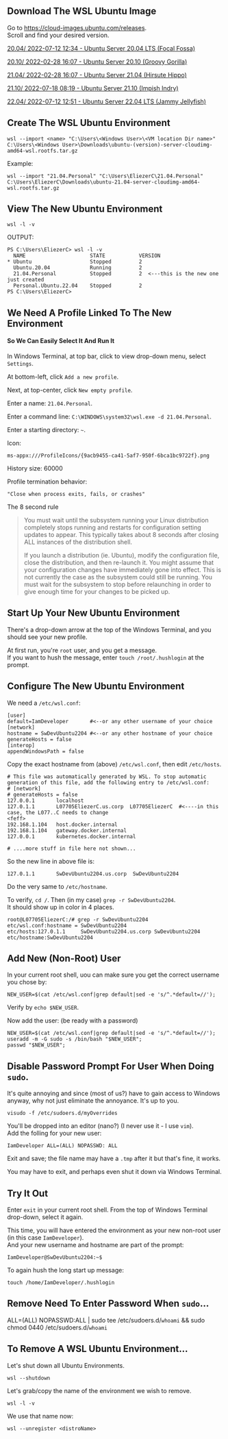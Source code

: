 
## Download The WSL Ubuntu Image  
Go to https://cloud-images.ubuntu.com/releases.  
Scroll and find your desired version.  

[20.04/ 2022-07-12 12:34 - Ubuntu Server 20.04 LTS (Focal Fossa)](https://cloud-images.ubuntu.com/releases/focal/) 

[20.10/ 2022-02-28 16:07 - Ubuntu Server 20.10 (Groovy Gorilla)](https://cloud-images.ubuntu.com/releases/groovy/)  
  
[21.04/ 2022-02-28 16:07 - Ubuntu Server 21.04 (Hirsute Hippo)](https://cloud-images.ubuntu.com/releases/hirsute/)  
  
[21.10/ 2022-07-18 08:19 - Ubuntu Server 21.10 (Impish Indry)](https://cloud-images.ubuntu.com/releases/21.10/)  
  
[22.04/ 2022-07-12 12:51 - Ubuntu Server 22.04 LTS (Jammy Jellyfish)](https://cloud-images.ubuntu.com/releases/22.04/) 
  
## Create The WSL Ubuntu Environment  
  
```
wsl --import <name> "C:\Users\<Windows User>\<VM location Dir name>" C:\Users\<Windows User>\Downloads\ubuntu-(version)-server-cloudimg-amd64-wsl.rootfs.tar.gz
```
  
Example:  
```
wsl --import "21.04.Personal" "C:\Users\EliezerC\21.04.Personal" C:\Users\EliezerC\Downloads\ubuntu-21.04-server-cloudimg-amd64-wsl.rootfs.tar.gz
```

## View The New Ubuntu Environment
```
wsl -l -v
```
OUTPUT:
```
PS C:\Users\EliezerC> wsl -l -v
  NAME                     STATE           VERSION
* Ubuntu                   Stopped         2
  Ubuntu.20.04             Running         2
  21.04.Personal           Stopped         2  <---this is the new one just created
  Personal.Ubuntu.22.04    Stopped         2
PS C:\Users\EliezerC>
```
  
## We Need A Profile Linked To The New Environment  
####  So We Can Easily Select It And Run It  

In Windows Terminal, at top bar, click to view drop-down menu, select  ```Settings```.  
  
At bottom-left, click ```Add a new profile```.  
  
Next, at top-center, click ```New empty profile```.  
  
Enter a name: ```21.04.Personal```.  
  
Enter a command line: ```C:\WINDOWS\system32\wsl.exe -d 21.04.Personal```.  
  
Enter a starting directory: ```~```.  
  
Icon:  
```
ms-appx:///ProfileIcons/{9acb9455-ca41-5af7-950f-6bca1bc9722f}.png
```
  
History size: 60000  
  
Profile termination behavior:  
```
"Close when process exits, fails, or crashes"
```
  
The 8 second rule  
  
> You must wait until the subsystem running your Linux distribution completely stops running and restarts for configuration setting updates to appear. This typically takes about 8 seconds after closing ALL instances of the distribution shell.  
>   
> If you launch a distribution (ie. Ubuntu), modify the configuration file, close the distribution, and then re-launch it. You might assume that your configuration changes have immediately gone into effect. This is not currently the case as the subsystem could still be running. You must wait for the subsystem to stop before relaunching in order to give enough time for your changes to be picked up.  
  
## Start Up Your New Ubuntu Environment  
There's a drop-down arrow at the top of the Windows Terminal, and you should see your new profile.  
  
At first run, you're ```root``` user, and you get a message.  
If you want to hush the message, enter ```touch /root/.hushlogin``` at the prompt.  
  
## Configure The New Ubuntu Environment 

We need a ```/etc/wsl.conf```:  
```
[user]
default=IamDeveloper       #<--or any other username of your choice
[network]
hostname = SwDevUbuntu2204 #<--or any other hostname of your choice
generateHosts = false
[interop]
appendWindowsPath = false
```
  
Copy the exact hostname from (above) ```/etc/wsl.conf```, then edit ```/etc/hosts```.  
```
# This file was automatically generated by WSL. To stop automatic generation of this file, add the following entry to /etc/wsl.conf:
# [network]
# generateHosts = false
127.0.0.1       localhost
127.0.1.1       L07705EliezerC.us.corp  L07705EliezerC  #<----in this case, the L077..C needs to change
<feff>
192.168.1.104   host.docker.internal
192.168.1.104   gateway.docker.internal
127.0.0.1       kubernetes.docker.internal

# ....more stuff in file here not shown...

``` 
  
So the new line in above file is:
```
127.0.1.1       SwDevUbuntu2204.us.corp  SwDevUbuntu2204
```
  
Do the very same to ```/etc/hostname```.  
  
To verify, ```cd /```.  Then (in my case) ```grep -r SwDevUbuntu2204```.  
It should show up in color in 4 places.  
```
root@L07705EliezerC:/# grep -r SwDevUbuntu2204
etc/wsl.conf:hostname = SwDevUbuntu2204
etc/hosts:127.0.1.1     SwDevUbuntu2204.us.corp SwDevUbuntu2204
etc/hostname:SwDevUbuntu2204
```

## Add New (Non-Root) User  
In your current root shell, uou can make sure you get the correct username you chose by:  
```
NEW_USER=$(cat /etc/wsl.conf|grep default|sed -e 's/^.*default=//');
```
  
Verify by ```echo $NEW_USER```. 
  
Now add the user: (be ready with a password)
```
NEW_USER=$(cat /etc/wsl.conf|grep default|sed -e 's/^.*default=//');
useradd -m -G sudo -s /bin/bash "$NEW_USER";
passwd "$NEW_USER";
```
  
## Disable Password Prompt For User When Doing ```sudo```.  
  
It's quite annoying and since (most of us?) have to gain access to Windows anyway, why not just eliminate the annoyance.  It's up to you.  
```
visudo -f /etc/sudoers.d/myOverrides
```
You'll be dropped into an editor (nano?) (I never use it - I use ```vim```).  
Add the folling for your new user:  
```
IamDeveloper ALL=(ALL) NOPASSWD: ALL
```
  
Exit and save; the file name may have a ```.tmp``` after it but that's fine, it works.  
  
You may have to exit, and perhaps even shut it down via Windows Terminal.  
  


## Try It Out  

Enter ```exit``` in your current root shell. From the top of Windows Terminal drop-down, select it again.  
  
This time, you will have entered the environment as your new non-root user (in this case ```IamDeveloper```).  
And your new username and hostname are part of the prompt:  
```
IamDeveloper@SwDevUbuntu2204:~$
```
  
To again hush the long start up message:
```
touch /home/IamDeveloper/.hushlogin
```
  
## Remove Need To Enter Password When ```sudo```...  
  
<your user> ALL=(ALL) NOPASSWD:ALL
| sudo tee /etc/sudoers.d/`whoami` && sudo chmod 0440 /etc/sudoers.d/`whoami`

## To Remove A WSL Ubuntu Environment...  
  
Let's shut down all Ubuntu Environments.
```  
wsl --shutdown
```  
  
Let's grab/copy the name of the environment we wish to remove.  
```
wsl -l -v
```  
  
We use that name now:  
```
wsl --unregister <distroName>
```
  

